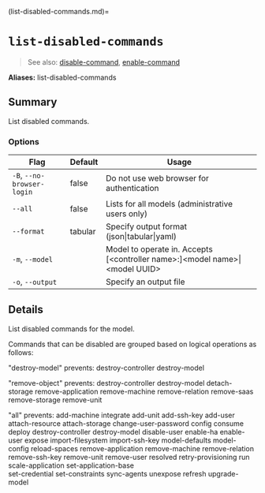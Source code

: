 (list-disabled-commands.md)=
# `list-disabled-commands`
> See also: [disable-command](#disable-command), [enable-command](#enable-command)

**Aliases:** list-disabled-commands

## Summary
List disabled commands.

### Options
| Flag | Default | Usage |
| --- | --- | --- |
| `-B`, `--no-browser-login` | false | Do not use web browser for authentication |
| `--all` | false | Lists for all models (administrative users only) |
| `--format` | tabular | Specify output format (json&#x7c;tabular&#x7c;yaml) |
| `-m`, `--model` |  | Model to operate in. Accepts [&lt;controller name&gt;:]&lt;model name&gt;&#x7c;&lt;model UUID&gt; |
| `-o`, `--output` |  | Specify an output file |

## Details

List disabled commands for the model.

Commands that can be disabled are grouped based on logical operations as follows:

"destroy-model" prevents:
    destroy-controller
    destroy-model

"remove-object" prevents:
    destroy-controller
    destroy-model
    detach-storage
    remove-application
    remove-machine
    remove-relation
    remove-saas
    remove-storage
    remove-unit

"all" prevents:
    add-machine
    integrate
    add-unit
    add-ssh-key
    add-user
    attach-resource
    attach-storage
    change-user-password
    config
    consume
    deploy
    destroy-controller
    destroy-model
    disable-user
    enable-ha
    enable-user
    expose
    import-filesystem
    import-ssh-key
    model-defaults
    model-config
    reload-spaces
    remove-application
    remove-machine
    remove-relation
    remove-ssh-key
    remove-unit
    remove-user
    resolved
    retry-provisioning
    run
    scale-application
    set-application-base    
    set-credential
    set-constraints
    sync-agents
    unexpose
    refresh
    upgrade-model
	
